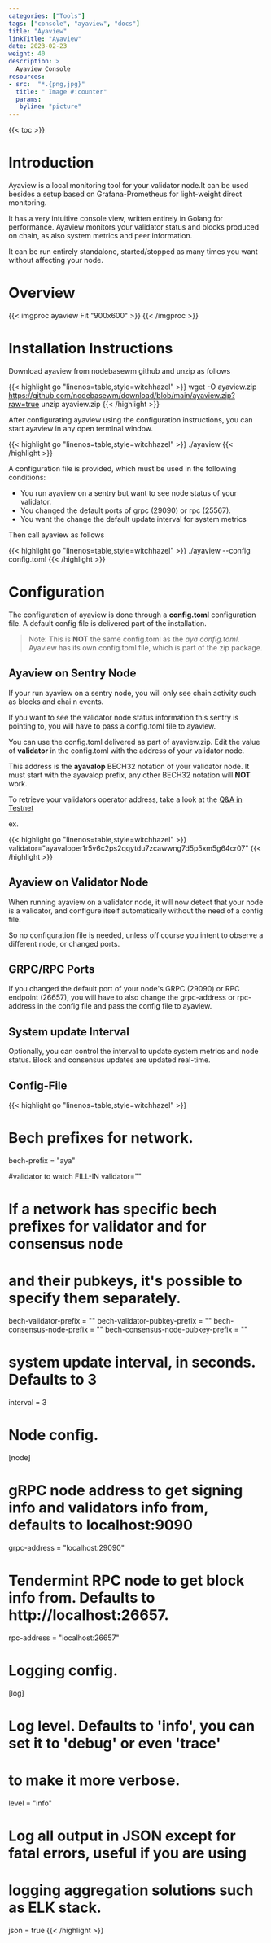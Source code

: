 ```yaml
---
categories: ["Tools"]
tags: ["console", "ayaview", "docs"]
title: "Ayaview"
linkTitle: "Ayaview"
date: 2023-02-23
weight: 40
description: >
  Ayaview Console
resources:
- src:  "*.{png,jpg}"
  title: " Image #:counter"
  params:
   byline: "picture"  
---
```


{{< toc >}}

# Introduction

Ayaview is a local monitoring tool for your validator node.It can be used besides a setup
based on Grafana-Prometheus for light-weight direct monitoring.

It has a very intuitive console view, written entirely in Golang for performance. 
Ayaview monitors your validator status and blocks produced on chain, as also system metrics and peer information. 

It can be run entirely standalone, started/stopped as many times you want without affecting your node.

# Overview

{{< imgproc ayaview Fit "900x600" >}}
{{< /imgproc >}}

# Installation Instructions

Download ayaview from nodebasewm github and unzip as follows

{{< highlight go "linenos=table,style=witchhazel" >}}
wget -O ayaview.zip https://github.com/nodebasewm/download/blob/main/ayaview.zip?raw=true
unzip ayaview.zip
{{< /highlight >}}

After configurating ayaview using the configuration instructions,
you can start ayaview in any open terminal window.

{{< highlight go "linenos=table,style=witchhazel" >}}
./ayaview 
{{< /highlight >}}

A configuration file is provided, which must be used in the following conditions:
* You run ayaview on a sentry but want to see node status of your validator. 
* You changed the default ports of grpc (29090) or rpc (25567).
* You want the change the default update interval for system metrics

Then call ayaview as follows

{{< highlight go "linenos=table,style=witchhazel" >}}
./ayaview --config config.toml
{{< /highlight >}}

# Configuration

The configuration of ayaview is done through a **config.toml** configuration file. 
A default config file is delivered part of the installation.
> Note: This is **NOT** the same config.toml as the *aya config.toml*. Ayaview has its own config.toml file, which is part of the zip package.

## Ayaview on Sentry Node

If your run ayaview on a sentry node, you will only see chain activity such as blocks and chai n events. 

If you want to see the validator node status information this sentry is pointing to, 
you will have to pass a config.toml file to ayaview.

You can use the config.toml delivered as part of ayaview.zip.
Edit the value of **validator** in the config.toml with the address of your validator node.

This address is the **ayavalop** BECH32 notation of your validator node. 
It must start with the ayavalop prefix, any other BECH32 notation will **NOT** work.

To retrieve your validators operator address, take a look at the [Q&A in Testnet](/docs/testnet/qa/)

ex.

{{< highlight go "linenos=table,style=witchhazel" >}}
validator="ayavaloper1r5v6c2ps2qqytdu7zcawwng7d5p5xm5g64cr07"
{{< /highlight >}}

## Ayaview on Validator Node

When running ayaview on a validator node, it will now detect  that your node is a validator,
and configure itself automatically without the need of a config file.

So no configuration file is needed, unless off course you intent to observe a different node, 
or changed ports.

## GRPC/RPC Ports
If you changed the default port of your node's GRPC (29090) or RPC endpoint (26657), you will have to also change the grpc-address or rpc-address in the config file and pass the config file to ayaview.

## System update Interval

Optionally, you can control the interval to update system metrics and node status. Block and consensus
updates are updated real-time.

## Config-File
{{< highlight go "linenos=table,style=witchhazel" >}}
# Bech prefixes for network.
bech-prefix = "aya"

#validator to watch FILL-IN 
validator=""

# If a network has specific bech prefixes for validator and for consensus node
# and their pubkeys, it's possible to specify them separately.
bech-validator-prefix = ""
bech-validator-pubkey-prefix = ""
bech-consensus-node-prefix = ""
bech-consensus-node-pubkey-prefix = ""

# system update interval, in seconds. Defaults to 3
interval = 3

# Node config.
[node]
# gRPC node address to get signing info and validators info from, defaults to localhost:9090
grpc-address = "localhost:29090"
# Tendermint RPC node to get block info from. Defaults to http://localhost:26657.
rpc-address = "localhost:26657"

# Logging config.
[log]
# Log level. Defaults to 'info', you can set it to 'debug' or even 'trace'
# to make it more verbose.
level = "info"
# Log all output in JSON except for fatal errors, useful if you are using
# logging aggregation solutions such as ELK stack.
json = true
{{< /highlight >}}

